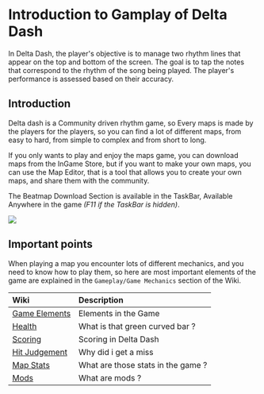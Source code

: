 # Introduction to Gamplay of Delta Dash

In Delta Dash, the player's objective is to manage two rhythm lines that appear on the top and bottom of the screen. The goal is to tap the notes that correspond to the rhythm of the song being played. The player's performance is assessed based on their accuracy.

## Introduction

Delta dash is a Community driven rhythm game, so Every maps is made by the players for the players, so you can find a lot of different maps, from easy to hard, from simple to complex and from short to long.


If you only wants to play and enjoy the maps game, you can download maps from the InGame Store, but if you want to make your own maps, you can use the Map Editor, that is a tool that allows you to create your own maps, and share them with the community.

The Beatmap Download Section is available in the TaskBar, Available Anywhere in the game *(F11 if the TaskBar is hidden)*.

![](https://gateway.deltada.sh/screenshots/1121522050220321/0pFhplxtgWYeLXhR.png)

## Important points
When playing a map you encounter lots of different mechanics, and you need to know how to play them, so here are most important elements of the game are explained in the `Gameplay/Game Mechanics` section of the Wiki.

| Wiki | Description |
| :--- | :--- |
| [Game Elements](/wiki/Gameplay/Game%20Mechanics/Game%20elements) | Elements in the Game |
| [Health](/wiki/Gameplay/Game%20Mechanics/Health) | What is that green curved bar ? |
| [Scoring](/wiki/Gameplay/Game%20Mechanics/Scoring) | Scoring in Delta Dash |
| [Hit Judgement](/wiki/Gameplay/Game%20Mechanics/Hit%20Judgements) | Why did i get a miss |
| [Map Stats](/wiki/Gameplay/Game%20Mechanics/Map%20Stats) | What are those stats in the game ? |
| [Mods](/wiki/Gameplay/Game%20Mechanics/Mods) | What are mods ? |
